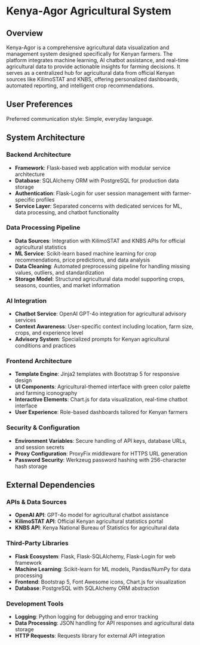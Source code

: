 # Kenya-Agor Agricultural System

## Overview

Kenya-Agor is a comprehensive agricultural data visualization and management system designed specifically for Kenyan farmers. The platform integrates machine learning, AI chatbot assistance, and real-time agricultural data to provide actionable insights for farming decisions. It serves as a centralized hub for agricultural data from official Kenyan sources like KilimoSTAT and KNBS, offering personalized dashboards, automated reporting, and intelligent crop recommendations.

## User Preferences

Preferred communication style: Simple, everyday language.

## System Architecture

### Backend Architecture
- **Framework**: Flask-based web application with modular service architecture
- **Database**: SQLAlchemy ORM with PostgreSQL for production data storage
- **Authentication**: Flask-Login for user session management with farmer-specific profiles
- **Service Layer**: Separated concerns with dedicated services for ML, data processing, and chatbot functionality

### Data Processing Pipeline
- **Data Sources**: Integration with KilimoSTAT and KNBS APIs for official agricultural statistics
- **ML Service**: Scikit-learn based machine learning for crop recommendations, price predictions, and data analysis
- **Data Cleaning**: Automated preprocessing pipeline for handling missing values, outliers, and standardization
- **Storage Model**: Structured agricultural data model supporting crops, seasons, counties, and market information

### AI Integration
- **Chatbot Service**: OpenAI GPT-4o integration for agricultural advisory services
- **Context Awareness**: User-specific context including location, farm size, crops, and experience level
- **Advisory System**: Specialized prompts for Kenyan agricultural conditions and practices

### Frontend Architecture
- **Template Engine**: Jinja2 templates with Bootstrap 5 for responsive design
- **UI Components**: Agricultural-themed interface with green color palette and farming iconography
- **Interactive Elements**: Chart.js for data visualization, real-time chatbot interface
- **User Experience**: Role-based dashboards tailored for Kenyan farmers

### Security & Configuration
- **Environment Variables**: Secure handling of API keys, database URLs, and session secrets
- **Proxy Configuration**: ProxyFix middleware for HTTPS URL generation
- **Password Security**: Werkzeug password hashing with 256-character hash storage

## External Dependencies

### APIs & Data Sources
- **OpenAI API**: GPT-4o model for agricultural chatbot assistance
- **KilimoSTAT API**: Official Kenyan agricultural statistics portal
- **KNBS API**: Kenya National Bureau of Statistics for agricultural data

### Third-Party Libraries
- **Flask Ecosystem**: Flask, Flask-SQLAlchemy, Flask-Login for web framework
- **Machine Learning**: Scikit-learn for ML models, Pandas/NumPy for data processing
- **Frontend**: Bootstrap 5, Font Awesome icons, Chart.js for visualization
- **Database**: PostgreSQL with SQLAlchemy ORM abstraction

### Development Tools
- **Logging**: Python logging for debugging and error tracking
- **Data Processing**: JSON handling for API responses and agricultural data storage
- **HTTP Requests**: Requests library for external API integration